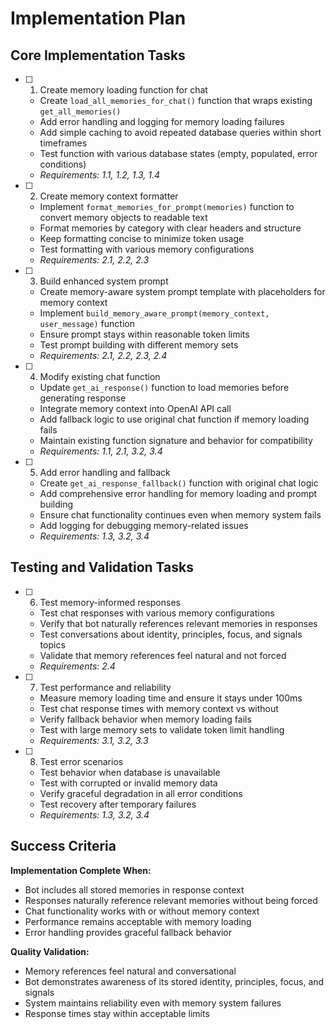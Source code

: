 # Implementation Plan

## Core Implementation Tasks

- [ ] 1. Create memory loading function for chat
  - Create `load_all_memories_for_chat()` function that wraps existing `get_all_memories()`
  - Add error handling and logging for memory loading failures
  - Add simple caching to avoid repeated database queries within short timeframes
  - Test function with various database states (empty, populated, error conditions)
  - _Requirements: 1.1, 1.2, 1.3, 1.4_

- [ ] 2. Create memory context formatter
  - Implement `format_memories_for_prompt(memories)` function to convert memory objects to readable text
  - Format memories by category with clear headers and structure
  - Keep formatting concise to minimize token usage
  - Test formatting with various memory configurations
  - _Requirements: 2.1, 2.2, 2.3_

- [ ] 3. Build enhanced system prompt
  - Create memory-aware system prompt template with placeholders for memory context
  - Implement `build_memory_aware_prompt(memory_context, user_message)` function
  - Ensure prompt stays within reasonable token limits
  - Test prompt building with different memory sets
  - _Requirements: 2.1, 2.2, 2.3, 2.4_

- [ ] 4. Modify existing chat function
  - Update `get_ai_response()` function to load memories before generating response
  - Integrate memory context into OpenAI API call
  - Add fallback logic to use original chat function if memory loading fails
  - Maintain existing function signature and behavior for compatibility
  - _Requirements: 1.1, 2.1, 3.2, 3.4_

- [ ] 5. Add error handling and fallback
  - Create `get_ai_response_fallback()` function with original chat logic
  - Add comprehensive error handling for memory loading and prompt building
  - Ensure chat functionality continues even when memory system fails
  - Add logging for debugging memory-related issues
  - _Requirements: 1.3, 3.2, 3.4_

## Testing and Validation Tasks

- [ ] 6. Test memory-informed responses
  - Test chat responses with various memory configurations
  - Verify that bot naturally references relevant memories in responses
  - Test conversations about identity, principles, focus, and signals topics
  - Validate that memory references feel natural and not forced
  - _Requirements: 2.4_

- [ ] 7. Test performance and reliability
  - Measure memory loading time and ensure it stays under 100ms
  - Test chat response times with memory context vs without
  - Verify fallback behavior when memory loading fails
  - Test with large memory sets to validate token limit handling
  - _Requirements: 3.1, 3.2, 3.3_

- [ ] 8. Test error scenarios
  - Test behavior when database is unavailable
  - Test with corrupted or invalid memory data
  - Verify graceful degradation in all error conditions
  - Test recovery after temporary failures
  - _Requirements: 1.3, 3.2, 3.4_

## Success Criteria

**Implementation Complete When:**
- Bot includes all stored memories in response context
- Responses naturally reference relevant memories without being forced
- Chat functionality works with or without memory context
- Performance remains acceptable with memory loading
- Error handling provides graceful fallback behavior

**Quality Validation:**
- Memory references feel natural and conversational
- Bot demonstrates awareness of its stored identity, principles, focus, and signals
- System maintains reliability even with memory system failures
- Response times stay within acceptable limits